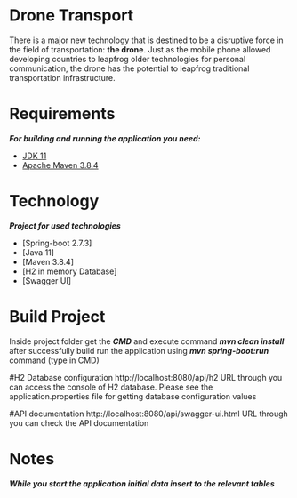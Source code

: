 # Drone Transport
There is a major new technology that is destined to be a disruptive force in the field of transportation: **the drone**. Just as the mobile phone allowed developing countries to leapfrog older technologies for personal communication, the drone has the potential to leapfrog traditional transportation infrastructure.

# Requirements
***For building and running the application you need:***
- [JDK 11](https://www.oracle.com/java/technologies/javase/jdk11-archive-downloads.html#license-lightbox)
- [Apache Maven 3.8.4](https://maven.apache.org)

# Technology
***Project for used technologies***
- [Spring-boot 2.7.3]
- [Java 11]
- [Maven 3.8.4]
- [H2 in memory Database]
- [Swagger UI]

# Build Project
Inside project folder get the ***CMD*** and execute command ***mvn clean install***
after successfully build run the application using ***mvn spring-boot:run*** command (type in CMD) 

#H2 Database configuration
http://localhost:8080/api/h2 URL through you can access the console of H2 database.
Please see the application.properties file for getting database configuration values

#API documentation
http://localhost:8080/api/swagger-ui.html URL through you can check the API documentation

# Notes
***While you start the application initial data insert to the relevant tables***